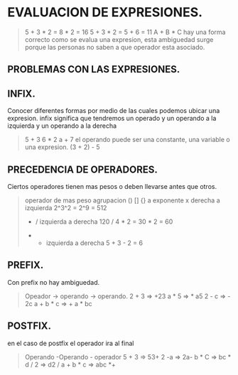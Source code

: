 # EVALUACION DE EXPRESIONES.
>  5 + 3 * 2 = 8 * 2 = 16
> 5 + 3 * 2 = 5 + 6 = 11
> A + B * C
hay una forma correcto como se evalua una expresion, esta ambiguedad surge porque las personas no saben a que operador esta asociado.

## PROBLEMAS CON LAS EXPRESIONES.

## INFIX.
Conocer diferentes formas por medio de las cuales podemos ubicar una expresion.
infix significa que tendremos un operado y un operando a la izquierda y un operando a la derecha
> 5 + 3
> 6 * 2
> a + 7
el operando puede ser una constante, una variable o una expresion.
> (3 + 2) - 5
## PRECEDENCIA DE OPERADORES.
Ciertos operadores tienen mas pesos o deben llevarse antes que otros.
> operador de mas peso agrupacion () [] {}
> a exponente x derecha a izquierda 2^3^2 = 2^9 = 512
> * / izquierda a derecha 120 / 4 * 2 = 30 * 2 = 60
> + - izquierda a derecha 5 + 3 - 2 = 6

## PREFIX.
Con prefix no hay ambiguedad.
> Opeador -> operando -> operando.
> 2 + 3 => +23
> a * 5 => * a5
> 2 - c => - 2c
> a + b * c => + a * bc

## POSTFIX.
en el caso de postfix el operador ira al final
> Operando -Operando - operador
> 5 + 3 => 53+
> 2 -a => 2a-
> b * C => bc *
> d / 2 => d2 /
> a + b * c => abc *+